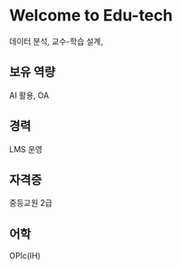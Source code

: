 # Welcome to Edu-tech
데이터 분석, 교수-학습 설계, 

## 보유 역량
AI 활용, OA

## 경력
LMS 운영

## 자격증
중등교원 2급

## 어학
OPIc(IH)
